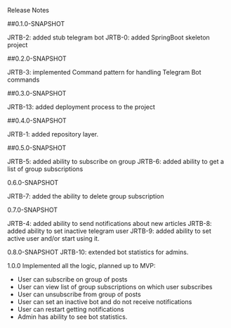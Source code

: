 Release Notes

##0.1.0-SNAPSHOT

JRTB-2: added stub telegram bot
JRTB-0: added SpringBoot skeleton project

##0.2.0-SNAPSHOT

JRTB-3: implemented Command pattern for handling Telegram Bot commands

##0.3.0-SNAPSHOT 

JRTB-13: added deployment process to the project

##0.4.0-SNAPSHOT

JRTB-1: added repository layer.

##0.5.0-SNAPSHOT

JRTB-5: added ability to subscribe on group
JRTB-6: added ability to get a list of group subscriptions

0.6.0-SNAPSHOT

JRTB-7: added the ability to delete group subscription

0.7.0-SNAPSHOT

JRTB-4: added ability to send notifications about new articles 
JRTB-8: added ability to set inactive telegram user
JRTB-9: added ability to set active user and/or start using it.

0.8.0-SNAPSHOT 
JRTB-10: extended bot statistics for admins.

1.0.0
Implemented all the logic, planned up to MVP:
*   User can subscribe on group of posts
*   User can view list of group subscriptions on which user subscribes
*   User can unsubscribe from group of posts
*   User can set an inactive bot and do not receive notifications
*   User can restart getting notifications
*   Admin has ability to see bot statistics.